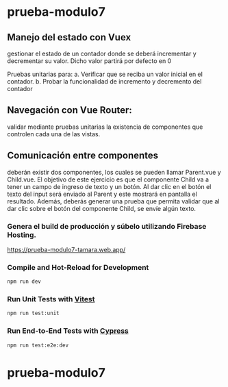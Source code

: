 # prueba-modulo7

## Manejo del estado con Vuex

gestionar el estado de un contador donde se deberá incrementar y decrementar
su valor. Dicho valor partirá por defecto en 0

Pruebas unitarias para:
a. Verificar que se reciba un valor inicial en el contador.
b. Probar la funcionalidad de incremento y decremento del contador

## Navegación con Vue Router:

validar mediante pruebas unitarias la existencia de componentes que
controlen cada una de las vistas.

## Comunicación entre componentes

deberán existir dos componentes, los cuales se pueden llamar Parent.vue y Child.vue. El objetivo de
este ejercicio es que el componente Child va a tener un campo de ingreso de texto y
un botón. Al dar clic en el botón el texto del input será enviado al Parent y este mostrará
en pantalla el resultado. Además, deberás generar una prueba que permita validar que
al dar clic sobre el botón del componente Child, se envíe algún texto.

### Genera el build de producción y súbelo utilizando Firebase Hosting.

https://prueba-modulo7-tamara.web.app/

### Compile and Hot-Reload for Development

```sh
npm run dev
```

### Run Unit Tests with [Vitest](https://vitest.dev/)

```sh
npm run test:unit
```

### Run End-to-End Tests with [Cypress](https://www.cypress.io/)

```sh
npm run test:e2e:dev
```

# prueba-modulo7
